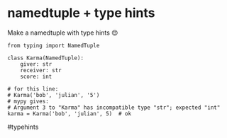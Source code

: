 # namedtuple + type hints

Make a namedtuple with type hints 😍

```
from typing import NamedTuple

class Karma(NamedTuple):
    giver: str
    receiver: str
    score: int

# for this line:
# Karma('bob', 'julian', '5')
# mypy gives:
# Argument 3 to "Karma" has incompatible type "str"; expected "int"
karma = Karma('bob', 'julian', 5)  # ok
```

#typehints
